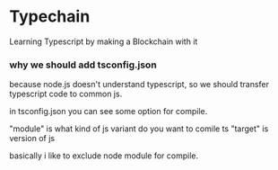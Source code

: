 # Typechain

Learning Typescript by making a Blockchain with it

### why we should add tsconfig.json

because node.js doesn't understand typescript, so we should transfer typescript code to common js.

in tsconfig.json you can see some option for compile.

"module" is what kind of js variant do you want to comile ts
"target" is version of js

basically i like to exclude node module for compile.
